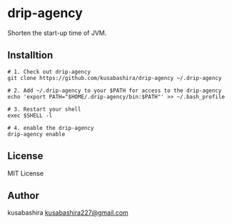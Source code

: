 drip-agency
===========

Shorten the start-up time of JVM.

Installtion
-----------

```
# 1. Check out drip-agency
git clone https://github.com/kusabashira/drip-agency ~/.drip-agency

# 2. Add ~/.drip-agency to your $PATH for access to the drip-agency
echo 'export PATH="$HOME/.drip-agency/bin:$PATH"' >> ~/.bash_profile

# 3. Restart your shell
exec $SHELL -l

# 4. enable the drip-agency
drip-agency enable
```

License
-------

MIT License

Author
------

kusabashira <kusabashira227@gmail.com>
